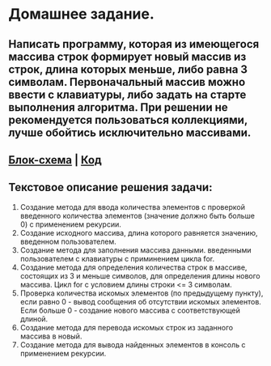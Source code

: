 # Домашнее задание. 

## Написать программу, которая из имеющегося массива строк формирует новый массив из строк, длина которых меньше, либо равна 3 символам. Первоначальный массив можно ввести с клавиатуры, либо задать на старте выполнения алгоритма. При решении не рекомендуется пользоваться коллекциями, лучше обойтись исключительно массивами.


## [Блок-схема](FinalEx/Scheme.png) | [Код](FinalEx/Program.cs)


## Текстовое описание решения задачи: 
1. Создание метода для ввода количества элементов с проверкой введенного количества элементов (значение должно быть больше 0) с применением рекурсии. 
2. Создание исходного массива, длина которого равняется значению, введенном пользователем.  
3. Создание метода для заполнения массива данными. введенными пользователем с клавиатуры с приминением цикла for.
4. Создание метода для определения количества строк в массиве, состоящих из 3 и меньше символов, для определения длины нового массива. 
Цикл for c условием длины строки <= 3 символам.
5. Проверка количества искомых элементов (по предыдущему пункту), если равно 0 - вывод сообщения об отсутствии искомых элементов. Если больше 0 - создание нового массива с соответствующей длиной. 
6. Создание метода для перевода искомых строк из заданного массива в новый. 
7. Создание метода для вывода найденных элементов в консоль с применением рекурсии. 



